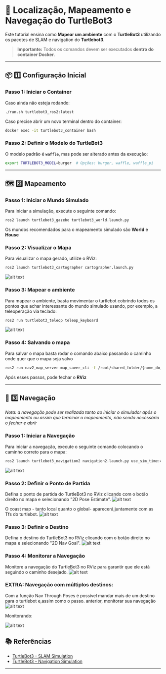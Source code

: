 # 🤖 Localização, Mapeamento e Navegação do TurtleBot3 

Este tutorial ensina como **Mapear um ambiente** com o **TurtleBot3** utilizando os pacotes de SLAM e navigation do **Turtlebot3**.

> **Importante:** Todos os comandos devem ser executados **dentro do container Docker**.
---

## 📦 1️⃣ Configuração Inicial

### **Passo 1: Iniciar o Container**
Caso ainda não esteja rodando:
```bash
./run.sh turtlebot3_ros2:latest
```
Caso precise abrir um novo terminal dentro do container:
```bash
docker exec -it turtlebot3_container bash
```
### **Passo 2: Definir o Modelo do TurtleBot3**
O modelo padrão é **`waffle`**, mas pode ser alterado antes da execução:
```bash
export TURTLEBOT3_MODEL=burger  # Opções: burger, waffle, waffle_pi
```
---

## 🗺️ 2️⃣ Mapeamento

### **Passo 1: Iniciar o Mundo Simulado**
Para iniciar a simulação, execute o seguinte comando:
```bash
ros2 launch turtlebot3_gazebo turtlebot3_world.launch.py
```
Os mundos recomendados para o mapeamento simulado são **World** e **House**

### **Passo 2: Visualizar o Mapa**
Para visualizar o mapa gerado, utilize o RViz:
```bash
ros2 launch turtlebot3_cartographer cartographer.launch.py
```
![alt text](images/SLAM.png)

### **Passo 3: Mapear o ambiente**
Para mapear o ambiente, basta movimentar o turtlebot cobrindo todos os pontos que achar interessante do mundo simulado usando, por exemplo, a teleoperação via teclado:
```bash
ros2 run turtlebot3_teleop teleop_keyboard
```
![alt text](images/mapeamento.png)

### **Passo 4: Salvando o mapa**
Para salvar o mapa basta rodar o comando abaixo passando o caminho onde quer que o mapa seja salvo
```bash
ros2 run nav2_map_server map_saver_cli -f /root/shared_folder/{nome_do_mapa}
```

Após esses passos, pode fechar o **RViz**

---

## 🚀 3️⃣ Navegação

*Nota: a navegação pode ser realizada tanto ao iniciar o simulador após o mapeamento ou assim que terminar o mapeamento, não sendo necessário o fechar e abrir*

### **Passo 1: Iniciar a Navegação**
Para iniciar a navegação, execute o seguinte comando colocando o caminho correto para o mapa:
```bash
ros2 launch turtlebot3_navigation2 navigation2.launch.py use_sim_time:=True map:=$Home/map.yaml
```
![alt text](images/navigation_1.png)

### **Passo 2: Definir o Ponto de Partida**
Defina o ponto de partida do TurtleBot3 no RViz clicando com o botão direito no mapa e selecionando "2D Pose Estimate".
![alt text](images/estimate_pose.png)

O coast map - tanto local quanto o global- aparecerá,juntamente com as Tfs do turtlebot.
![alt text](images/coast_map.png) 

### **Passo 3: Definir o Destino**
Defina o destino do TurtleBot3 no RViz clicando com o botão direito no mapa e selecionando "2D Nav Goal".
![alt text](images/set_destination.png)

### **Passo 4: Monitorar a Navegação**
Monitore a navegação do TurtleBot3 no RViz para garantir que ele está seguindo o caminho desejado.
![alt text](images/nav_to_point.png)

### **EXTRA: Navegação com múltiplos destinos:**
Com a função Nav Through Poses é possível mandar mais de um destino para o turtlebot e,assim como o passo. anterior, monitorar sua navegação
![alt text](images/nav_poses.png) 

Monitorando:

![alt text](images/nav_poses_2.png)

## 📚 Referências

- [TurtleBot3 - SLAM Simulation](https://emanual.robotis.com/docs/en/platform/turtlebot3/slam_simulation/#slam-simulation)
- [TurtleBot3 - Navigation Simulation](https://emanual.robotis.com/docs/en/platform/turtlebot3/nav_simulation/#navigation-simulation)

---

